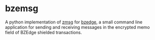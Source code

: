 
# bzemsg

A python implementation of [zmsg](https://github.com/whyrusleeping/zmsg) for [bzedge](https://getbze.com), a small command line application for sending and receiving messages in the encrypted memo field of BZEdge shielded transactions.

